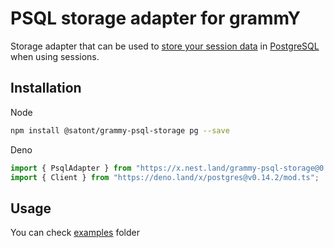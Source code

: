 # PSQL storage adapter for grammY

Storage adapter that can be used to
[store your session data](https://grammy.dev/plugins/session.html) in
[PostgreSQL](https://www.postgresql.org/) when using sessions.

## Installation

Node

```bash
npm install @satont/grammy-psql-storage pg --save
```

Deno

```ts
import { PsqlAdapter } from "https://x.nest.land/grammy-psql-storage@0.0.5/src/mod.ts";
import { Client } from "https://deno.land/x/postgres@v0.14.2/mod.ts";
```

## Usage

You can check
[examples](https://github.com/Satont/grammy-storages/tree/main/packages/psql/examples)
folder
